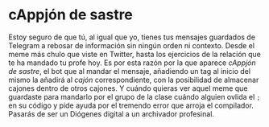 # cAppjón de sastre
Estoy seguro de que tú, al igual que yo, tienes tus mensajes guardados de Telegram a rebosar de información sin ningún orden ni contexto. Desde el meme más chulo que viste en Twitter, hasta los ejercicios de la relación que te ha mandado tu profe hoy.
Es por esta razón por la que aparece *cAppjón de sastre*, el bot que al mandar el mensaje, añadiendo un tag al inicio del mismo la añadirá al *cajón* correspondiente, con la posibilidad de almacenar cajones dentro de otros cajones. Y cuándo quieras ver aquel meme que guardaste para mandarlo por el grupo de la clase cuándo alguien ovlida el `;` en su código y pide ayuda por el tremendo error que arroja el compilador. Pasarás de ser un Diógenes digital a un archivador profesinal.
